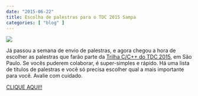 ```yaml
---
date: "2015-06-22"
title: Escolha de palestras para o TDC 2015 Sampa
categories: [ "blog" ]
---
```

![](/images/oS9PUDR.jpg)

Já passou a semana de envio de palestras, e agora chegou a hora de escolher as palestras que farão parte da [Trilha C/C++ do TDC 2015](http://www.thedevelopersconference.com.br/tdc/2015/saopaulo/trilha-c-cmaismais), em São Paulo. Se vocês puderem colaborar, é super-simples e rápido. Há uma lista de títulos de palestras e você só precisa escolher qual a mais importante para você. Avalie com cuidado.

[CLIQUE AQUI!!](http://goo.gl/forms/BqGkdE05Mk)

